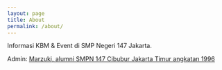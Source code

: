 ```yaml
---
layout: page
title: About
permalink: /about/
---
```


Informasi KBM & Event di SMP Negeri 147 Jakarta.

Admin:
<a href="https://github.com/utaramas/" target="_blank">Marzuki, alumni SMPN 147 Cibubur Jakarta Timur angkatan 1996</a>
